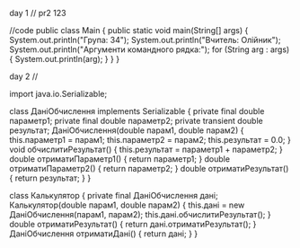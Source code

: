 day 1
//
pr2
123

//code
public class Main {
public static void main(String[] args) {
System.out.println("Група: 34");
System.out.println("Вчитель: Олійник");
System.out.println("Аргументи командного рядка:");
for (String arg : args) {
System.out.println(arg);
}
}
}

day 2
//

import java.io.Serializable;

class ДаніОбчислення implements Serializable {
    private final double параметр1;
    private final double параметр2;
    private transient double результат;
    ДаніОбчислення(double парам1, double парам2) {
        this.параметр1 = парам1;
        this.параметр2 = парам2;
        this.результат = 0.0;
    }
    void обчислитиРезультат() {
        this.результат = параметр1 + параметр2;
    }
    double отриматиПараметр1() {
        return параметр1;
    }
    double отриматиПараметр2() {
        return параметр2;
    }
    double отриматиРезультат() {
        return результат;
    }
}

class Калькулятор {
    private final ДаніОбчислення дані;
    Калькулятор(double парам1, double парам2) {
        this.дані = new ДаніОбчислення(парам1, парам2);
        this.дані.обчислитиРезультат();
    }
    double отриматиРезультат() {
        return дані.отриматиРезультат();
    }
    ДаніОбчислення отриматиДані() {
        return дані;
    }
}
